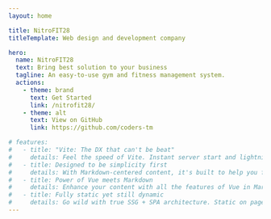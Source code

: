 ```yaml
---
layout: home

title: NitroFIT28
titleTemplate: Web design and development company

hero:
  name: NitroFIT28
  text: Bring best solution to your business
  tagline: An easy-to-use gym and fitness management system.
  actions:
    - theme: brand
      text: Get Started
      link: /nitrofit28/
    - theme: alt
      text: View on GitHub
      link: https://github.com/coders-tm

# features:
#   - title: "Vite: The DX that can't be beat"
#     details: Feel the speed of Vite. Instant server start and lightning fast HMR that stays fast regardless of the app size.
#   - title: Designed to be simplicity first
#     details: With Markdown-centered content, it's built to help you focus on writing and deployed with minimum configuration.
#   - title: Power of Vue meets Markdown
#     details: Enhance your content with all the features of Vue in Markdown, while being able to customize your site with Vue.
#   - title: Fully static yet still dynamic
#     details: Go wild with true SSG + SPA architecture. Static on page load, but engage users with 100% interactivity from there.
---
```

